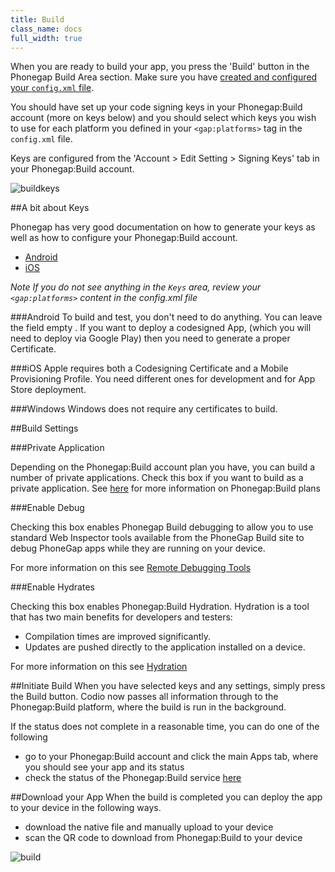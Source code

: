 ```yaml
---
title: Build
class_name: docs
full_width: true
---
```


When you are ready to build your app, you press the 'Build' button in the Phonegap Build Area section. Make sure you have [created and configured your `config.xml` file](/docs/phonegap/config).

You should have set up your code signing keys in your Phonegap:Build account (more on keys below) and you should select which keys you wish to use for each platform you defined in your `<gap:platforms>` tag in the `config.xml` file. 

Keys are configured from the 'Account > Edit Setting > Signing Keys' tab in your Phonegap:Build account.

![buildkeys](/img/docs/buildsettings.png)


##A bit about Keys

Phonegap has very good documentation on how to generate your keys as well as how to configure your Phonegap:Build account.

- [Android](http://docs.build.phonegap.com/en_US/signing_signing-android.md.html#Android%20Signing) 
- [iOS](http://docs.build.phonegap.com/en_US/signing_signing-ios.md.html#iOS%20Signing)

*Note If you do not see anything in the `Keys` area, review your `<gap:platforms>` content in the config.xml file*

###Android
To build and test, you don't need to do anything. You can leave the field empty . If you want to deploy a codesigned App, (which you will need to deploy via Google Play) then you need to generate a proper Certificate. 

###iOS
Apple requires both a Codesigning Certificate and a Mobile Provisioning Profile. You need different ones for development and for App Store deployment.

###Windows
Windows does not require any certificates to build.


##Build Settings

###Private Application

Depending on the Phonegap:Build account plan you have, you can build a number of private applications. Check this box if you want to build as a private application. See [here](https://build.phonegap.com/plans) for more information on Phonegap:Build plans

###Enable Debug

Checking this box enables Phonegap Build debugging to allow you to use standard Web Inspector tools available from the PhoneGap Build site to debug PhoneGap apps while they are running on your device.

For more information on this see [Remote Debugging Tools](http://docs.build.phonegap.com/en_US/debugging_remote_debugging_tools.md.html#Remote%20Debugging%20Tools)

###Enable Hydrates

Checking this box enables Phonegap:Build Hydration. Hydration is a tool that has two main benefits for developers and testers:

- Compilation times are improved significantly.
- Updates are pushed directly to the application installed on a device.

For more information on this see [Hydration](http://docs.build.phonegap.com/en_US/tools_hydration.md.html#Hydration)

##Initiate Build
When you have selected keys and any settings, simply press the Build button. Codio now passes all information through to the Phonegap:Build platform, where the build is run in the background. 

If the status does not complete in a reasonable time, you can do one of the following 

- go to your Phonegap:Build account and click the main Apps tab, where you should see your app and its status
- check the status of the Phonegap:Build service [here](http://status.build.phonegap.com/)

##Download your App
When the build is completed you can deploy the app to your device in the following ways.

- download the native file and manually upload to your device 
- scan the QR code to download from Phonegap:Build to your device

![build](/img/docs/build.png)
